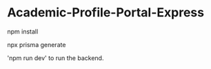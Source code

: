 # Academic-Profile-Portal-Express


npm install

npx prisma generate

'npm run dev' to run the backend.
